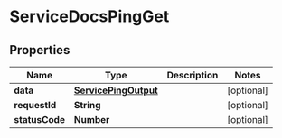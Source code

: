 

# ServiceDocsPingGet


## Properties

| Name | Type | Description | Notes |
|------------ | ------------- | ------------- | -------------|
|**data** | [**ServicePingOutput**](ServicePingOutput.md) |  |  [optional] |
|**requestId** | **String** |  |  [optional] |
|**statusCode** | **Number** |  |  [optional] |



